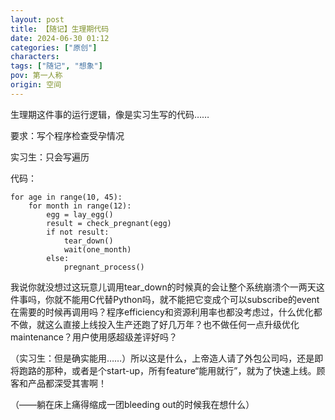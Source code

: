 ```yaml
---
layout: post
title: 【随记】生理期代码
date: 2024-06-30 01:12
categories: ["原创"]
characters: 
tags: ["随记", "想象"]
pov: 第一人称
origin: 空间
---
```


生理期这件事的运行逻辑，像是实习生写的代码……

要求：写个程序检查受孕情况

实习生：只会写遍历

代码：

```
for age in range(10, 45):
    for month in range(12):
        egg = lay_egg()
        result = check_pregnant(egg)
        if not result:
            tear_down()
            wait(one_month)
        else:
            pregnant_process()
```

我说你就没想过这玩意儿调用tear_down的时候真的会让整个系统崩溃个一两天这件事吗，你就不能用C代替Python吗，就不能把它变成个可以subscribe的event在需要的时候再调用吗？程序efficiency和资源利用率也都没考虑过，什么优化都不做，就这么直接上线投入生产还跑了好几万年？也不做任何一点升级优化maintenance？用户使用感超级差评好吗？

（实习生：但是确实能用……）所以这是什么，上帝造人请了外包公司吗，还是即将跑路的那种，或者是个start-up，所有feature“能用就行”，就为了快速上线。顾客和产品都深受其害啊！

（——躺在床上痛得缩成一团bleeding out的时候我在想什么）